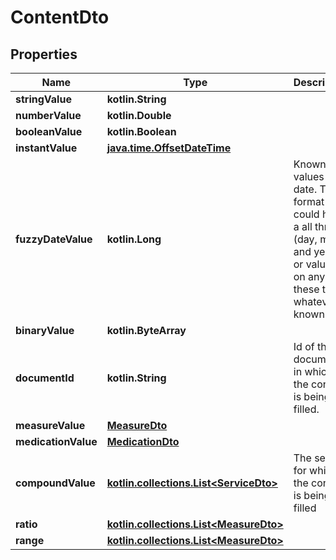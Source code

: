 
# ContentDto

## Properties
Name | Type | Description | Notes
------------ | ------------- | ------------- | -------------
**stringValue** | **kotlin.String** |  |  [optional]
**numberValue** | **kotlin.Double** |  |  [optional]
**booleanValue** | **kotlin.Boolean** |  |  [optional]
**instantValue** | [**java.time.OffsetDateTime**](java.time.OffsetDateTime.md) |  |  [optional]
**fuzzyDateValue** | **kotlin.Long** | Known values in a date. The format could have a all three (day, month and year) or values on any of these three, whatever is known. |  [optional]
**binaryValue** | **kotlin.ByteArray** |  |  [optional]
**documentId** | **kotlin.String** | Id of the document in which the content is being filled. |  [optional]
**measureValue** | [**MeasureDto**](MeasureDto.md) |  |  [optional]
**medicationValue** | [**MedicationDto**](MedicationDto.md) |  |  [optional]
**compoundValue** | [**kotlin.collections.List&lt;ServiceDto&gt;**](ServiceDto.md) | The service for which the content is being filled |  [optional]
**ratio** | [**kotlin.collections.List&lt;MeasureDto&gt;**](MeasureDto.md) |  |  [optional]
**range** | [**kotlin.collections.List&lt;MeasureDto&gt;**](MeasureDto.md) |  |  [optional]



